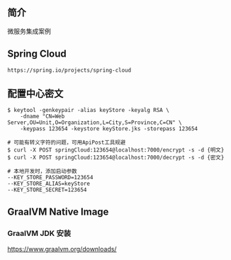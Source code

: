 ## 简介
微服务集成案例

## Spring Cloud

```
https://spring.io/projects/spring-cloud
```

## 配置中心密文

```
$ keytool -genkeypair -alias keyStore -keyalg RSA \
    -dname "CN=Web Server,OU=Unit,O=Organization,L=City,S=Province,C=CN" \
    -keypass 123654 -keystore keyStore.jks -storepass 123654
```

```
# 可能有转义字符的问题，可用ApiPost工具规避
$ curl -X POST springCloud:123654@localhost:7000/encrypt -s -d {明文}
$ curl -X POST springCloud:123654@localhost:7000/decrypt -s -d {密文}
```

```
# 本地开发时，添加启动参数
--KEY_STORE_PASSWORD=123654
--KEY_STORE_ALIAS=keyStore
--KEY_STORE_SECRET=123654
```

## GraalVM Native Image
### GraalVM JDK 安装
https://www.graalvm.org/downloads/  
